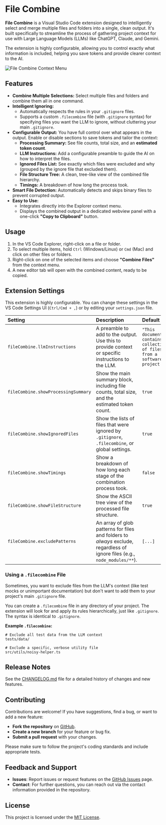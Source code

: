# File Combine

**File Combine** is a  Visual Studio Code extension designed to intelligently select and merge multiple files and folders into a single, clean output. It's built specifically to streamline the process of gathering project context for use with Large Language Models (LLMs) like ChatGPT, Claude, and Gemini.

The extension is highly configurable, allowing you to control exactly what information is included, helping you save tokens and provide clearer context to the AI.

![File Combine Context Menu](https://raw.githubusercontent.com/robertbsmith/file-combine/main/images/screenshot.png)

## Features

- **Combine Multiple Selections:** Select multiple files and folders and combine them all in one command.
- **Intelligent Ignoring:**
  - Automatically respects the rules in your `.gitignore` files.
  - Supports a custom `.filecombine` file (with `.gitignore` syntax) for specifying files you want the LLM to ignore, without cluttering your main `.gitignore`.
- **Configurable Output:** You have full control over what appears in the output. Enable or disable sections to save tokens and tailor the context:
  - **Processing Summary:** See file counts, total size, and an **estimated token count**.
  - **LLM Instructions:** Add a configurable preamble to guide the AI on how to interpret the files.
  - **Ignored Files List:** See exactly which files were excluded and why (grouped by the ignore file that excluded them).
  - **File Structure Tree:** A clean, tree-like view of the combined file hierarchy.
  - **Timings:** A breakdown of how long the process took.
- **Smart File Detection:** Automatically detects and skips binary files to prevent corrupted output.
- **Easy to Use:**
  - Integrates directly into the Explorer context menu.
  - Displays the combined output in a dedicated webview panel with a one-click **"Copy to Clipboard"** button.

## Usage

1.  In the VS Code Explorer, right-click on a file or folder.
2.  To select multiple items, hold `Ctrl` (Windows/Linux) or `Cmd` (Mac) and click on other files or folders.
3.  Right-click on one of the selected items and choose **"Combine Files"** from the context menu.
4.  A new editor tab will open with the combined content, ready to be copied.

## Extension Settings

This extension is highly configurable. You can change these settings in the VS Code Settings UI (`Ctrl/Cmd + ,`) or by editing your `settings.json` file.

| Setting | Description | Default |
| :--- | :--- | :--- |
| `fileCombine.llmInstructions` | A preamble to add to the output. Use this to provide context or specific instructions to the LLM. | `"This document contains a collection of files from a software project..."` |
| `fileCombine.showProcessingSummary` | Show the main summary block, including file counts, total size, and the estimated token count. | `true` |
| `fileCombine.showIgnoredFiles` | Show the lists of files that were ignored by `.gitignore`, `.filecombine`, or global settings. | `true` |
| `fileCombine.showTimings` | Show a breakdown of how long each stage of the combination process took. | `false` |
| `fileCombine.showFileStructure` | Show the ASCII tree view of the processed file structure. | `true` |
| `fileCombine.excludePatterns` | An array of glob patterns for files and folders to *always* exclude, regardless of ignore files (e.g., `node_modules/**`). | `[...]` |

### Using a `.filecombine` File

Sometimes, you want to exclude files from the LLM's context (like test mocks or unimportant documentation) but don't want to add them to your project's main `.gitignore` file.

You can create a `.filecombine` file in any directory of your project. The extension will look for and apply its rules hierarchically, just like `.gitignore`. The syntax is identical to `.gitignore`.

**Example `.filecombine`:**
```
# Exclude all test data from the LLM context
tests/data/

# Exclude a specific, verbose utility file
src/utils/noisy-helper.ts
```

## Release Notes

See the [CHANGELOG.md](CHANGELOG.md) file for a detailed history of changes and new features.

## Contributing

Contributions are welcome! If you have suggestions, find a bug, or want to add a new feature:

- **Fork the repository** on [GitHub](https://github.com/robertbsmith/file-combine).
- **Create a new branch** for your feature or bug fix.
- **Submit a pull request** with your changes.

Please make sure to follow the project's coding standards and include appropriate tests.

## Feedback and Support

- **Issues**: Report issues or request features on the [GitHub Issues](https://github.com/robertbsmith/file-combine/issues) page.
- **Contact**: For further questions, you can reach out via the contact information provided in the repository.

## License

This project is licensed under the [MIT License](LICENSE).